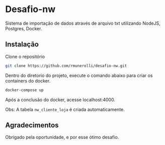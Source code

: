 # Desafio-nw
Sistema de importação de dados através de arquivo txt utilizando NodeJS, Postgres, Docker.
## Instalação

Clone o repositório 
```bash
git clone https://github.com/rmunerolli/desafio-nw.git
```
Dentro do diretorio do projeto, execute o comando abaixo para criar os containers do docker.
```bash
docker-compose up
```
Após a conclusão do docker, acesse localhost:4000.

Obs: A tabela `nw_cliente_loja` é criada automaticamente.

## Agradecimentos

Obrigado pela oportunidade, e por esse ótimo desafio.
